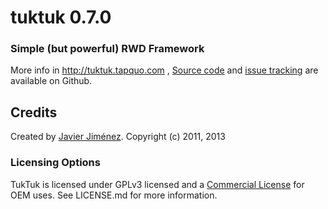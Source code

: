 # tuktuk 0.7.0
### Simple (but powerful) RWD Framework

More info in http://tuktuk.tapquo.com , [Source code](https://github.com/soyjavi/tuktuk) and [issue tracking](https://github.com/soyjavi/tuktuk/issues) are available on Github.

## Credits
Created by [Javier Jiménez](http://twitter.com/soyjavi).
Copyright (c) 2011, 2013

### Licensing Options
TukTuk is licensed under GPLv3 licensed and a [Commercial License](https://github.com/TapQuo/Lungo.js/blob/master/LICENSE.md) for OEM uses. See LICENSE.md for more information.
